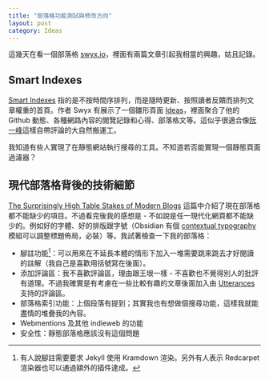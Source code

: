 ```yaml
---
title: "部落格功能測試與修改方向"
layout: post
category: Ideas
---
```


這幾天在看一個部落格 [swyx.io](https://www.swyx.io/)，裡面有兩篇文章引起我相當的興趣，姑且記錄。

## Smart Indexes

[Smart Indexes](https://www.swyx.io/smart-indexes/) 指的是不按時間序排列，而是隨時更新、按照讀者反饋而排列文章權重的首頁。作者 Swyx 有展示了一個雛形頁面 [Ideas](https://www.swyx.io/ideas/)，裡面聚合了他的 Github 動態、各種網路內容的閱覽記錄和心得、部落格文等。這似乎很適合像[阮一峰](http://ruanyifeng.com/blog)這樣自帶評論的大自然搬運工。

我知道有些人實現了在靜態網站執行搜尋的工具。不知道若否能實現一個靜態頁面過濾器？

## 現代部落格背後的技術細節

[The Surprisingly High Table Stakes of Modern Blogs](https://www.swyx.io/the-surprisingly-high-table-stakes-of-modern-blogs/) 這篇中介紹了現在部落格都不能缺少的項目。不過看完後我的感想是 - 不如說是任一現代化網頁都不能缺少的。例如好的字體、好的排版跟字號（Obsidian 有個 [contextual typography](https://github.com/mgmeyers/obsidian-contextual-typography) 模組可以調整標題佈局，必裝）等。我試著檢查一下我的部落格：

- 腳註功能[^1]：可以用來在不延長本體的情形下加入一堆需要跳來跳去才好閱讀的註解（我自己是喜歡用括號寫在後面）。
- 添加評論區：我不喜歡評論區，理由跟王垠一樣 - 不喜歡也不覺得別人的批評有道理。不過我確實是有考慮在一些比較有趣的文章後面加入由 [Utterances](https://github.com/utterance/utterances) 支持的評論區。
- 部落格索引功能：上個段落有提到；其實我也有想做個搜尋功能，這樣我就能盡情的堆疊我的內容。
- Webmentions 及其他 indieweb 的功能
- 安全性：靜態部落格應該沒有這個問題

[^1]: 有人說腳註需要要求 Jekyll 使用 Kramdown 渲染。另外有人表示 Redcarpet 渲染器也可以通過額外的插件達成。